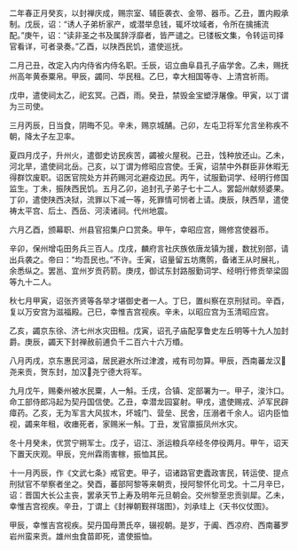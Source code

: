 二年春正月癸亥，以封禅庆成，赐宗室、辅臣袭衣、金带、器币。乙丑，置内殿承制。戊辰，诏：“诱人子弟析家产，或潜举息钱，辄坏坟域者，令所在擒捕流配。”庚午，诏：“读非圣之书及属辞浮靡者，皆严谴之。已镂板文集，令转运司择官看详，可者录奏。”乙酉，以陕西民饥，遣使巡抚。

二月己丑，改定入内内侍省内侍名职。壬辰，诏立曲阜县孔子庙学舍。乙未，赐抚州高年黄泰粟帛。甲辰，蠲同、华民租。乙巳，幸大相国等寺、上清宫祈雨。

戊申，遣使祠太乙，祀玄冥。己酉，雨。癸丑，禁毁金宝塑浮屠像。甲寅，以丁谓为三司使。

三月丙辰，日当食，阴晦不见。辛未，赐京城酺。己卯，左屯卫将军允言坐称疾不朝，降太子左卫率。

夏四月戊子，升州火，遣御史访民疾苦，蠲被火屋税。己丑，饯种放还山。乙未，河北旱，遣使祠北岳。己亥，以丁谓为修昭应宫使。壬寅，诏禁中外群臣非休暇无得群饮废职。诏医官院处方并药赐河北避疫边民。丙午，试服勤词学、经明行修国监生。丁未，振陕西民饥。五月乙卯，追封孔子弟子七十二人。罢韶州献频婆果。丁卯，遣使陕西决狱，流罪以下减一等，死罪情可悯者上请。庚辰，陕西旱，遣使祷太平宫、后土、西岳、河渎诸祠。代州地震。

六月乙酉，颁幕职、州县官招集户口赏条。甲午，幸昭应宫，赐修宫使器币。

辛卯，保州增屯田务兵三百人。戊戌，麟府言社庆族依唐龙镇为援，数扰别部，请出兵袭之。帝曰：“均吾民也。”不许。壬寅，诏量留五坊鹰鹘，备诸王从时展礼，余悉纵之。罢邕、宜州岁贡药箭。庚戌，御试东封路服勤词学、经明行修贡举梁固等九十二人。

秋七月甲寅，诏张齐贤等各举才堪御史者一人。丁巳，置纠察在京刑狱司。辛酉，复以万安宫为滋福殿。己巳，幸惟吉宫视疾。辛未，以昭应宫为玉清昭应宫。

乙亥，蠲京东徐、济七州水灾田租。戊寅，诏孔子庙配享鲁史左丘明等十九人加封爵。庚辰，蠲天下封禅赦前逋负千二百六十六万缗。

八月丙戌，京东惠民河溢，居民避水所过津渡，戒有司勿算。甲辰，西南蕃龙汉尧来贡，贺东封，加汉尧宁德大将军。

九月戊午，赐秦州被水民粟，人一斛。壬戌，合镇、定部署为一。甲子，浚汴口。命工部侍郎冯起为契丹国信使。乙丑，幸潜龙园宴射。甲戌，遣使赐戎、泸军民辟瘴药。乙亥，无为军言大风拔木，坏城门、营垒、民舍，压溺者千余人。诏内臣恤视，蠲来年租，收瘗死者，家赐米一斛。丁丑，发官廪振凤州水灾。

冬十月癸未，优赏宁朔军士。戊子，诏江、浙运粮兵卒经冬停役两月。甲午，诏天下置天庆观。甲辰，兖州霖雨害稼，振恤其民。

十一月丙辰，作《文武七条》戒官吏。甲子，诏诸路官吏蠹政害民，转运使、提点刑狱官不举察者坐之。癸酉，蕃部阿黎等来朝贡，授阿黎怀化司戈。十二月辛巳，诏：晋国大长公主丧，罢承天节上寿及明年元旦朝会。交州黎至忠贡驯犀。乙未，幸惟吉宫视疾。辛丑，丁谓上《封禅朝觐祥瑞图》，刘承珪上《天书仪仗图》。

甲辰，幸惟吉宫视疾。契丹国母萧氏卒，辍视朝。是岁，于阗、西凉府、西南蕃罗岩州蛮来贡。雄州虫食苗即死，遣使振恤。